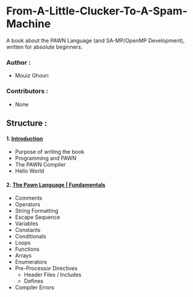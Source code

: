 # From-A-Little-Clucker-To-A-Spam-Machine
A book about the PAWN Language (and SA-MP/OpenMP Development), written for absolute beginners.

### Author : 
- Mouiz Ghouri

### Contributors :
- None

## Structure :
#### 1. [Introduction](https://github.com/Mou1z/From-A-Little-Clucker-To-A-Spam-Machine/blob/main/Introduction.md)
  - Purpose of writing the book
  - Programming and PAWN
  - The PAWN Compiler
  - Hello World
#### 2. [The Pawn Language | Fundamentals](https://github.com/Mou1z/From-A-Little-Clucker-To-A-Spam-Machine/blob/main/Fundamentals.md)
  - Comments
  - Operators
  - String Formatting
  - Escape Sequence
  - Variables
  - Constants
  - Conditionals
  - Loops
  - Functions
  - Arrays
  - Enumerators
  - Pre-Processor Directives
	- Header Files / Includes
	- Defines
  - Compiler Errors
